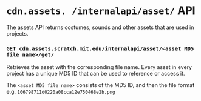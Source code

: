 # `cdn.assets. /internalapi/asset/` API

The assets API returns costumes, sounds and other assets that are used in projects.

### `GET cdn.assets.scratch.mit.edu/internalapi/asset/<asset MD5 file name>/get/`

Retrieves the asset with the corresponding file name. Every asset in every project has a unique MD5 ID that can be used to reference or access it. 

The `<asset MD5 file name>` consists of the MD5 ID, and then the file format e.g. `106798711d0220a08cca12e750468e2b.png`
